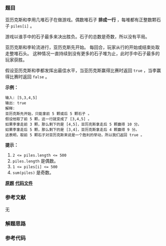 ### 题目
亚历克斯和李用几堆石子在做游戏。偶数堆石子 **排成一行** ，每堆都有正整数颗石子 `piles[i]` 。

游戏以谁手中的石子最多来决出胜负。石子的总数是奇数，所以没有平局。

亚历克斯和李轮流进行，亚历克斯先开始。 每回合，玩家从行的开始或结束处取走整堆石头。 这种情况一直持续到没有更多的石子堆为止，此时手中石子最多的玩家获胜。

假设亚历克斯和李都发挥出最佳水平，当亚历克斯赢得比赛时返回 `true` ，当李赢得比赛时返回 `false` 。



**示例：**

    
    
    输入: [5,3,4,5]
    输出: true
    解释:
    亚历克斯先开始，只能拿前 5 颗或后 5 颗石子 。
    假设他取了前 5 颗，这一行就变成了 [3,4,5] 。
    如果李拿走前 3 颗，那么剩下的是 [4,5]，亚历克斯拿走后 5 颗赢得 10 分。
    如果李拿走后 5 颗，那么剩下的是 [3,4]，亚历克斯拿走后 4 颗赢得 9 分。
    这表明，取前 5 颗石子对亚历克斯来说是一个胜利的举动，所以我们返回 true 。
    



**提示：**

  1. `2 <= piles.length <= 500`
  2. `piles.length` 是偶数。
  3. `1 <= piles[i] <= 500`
  4. `sum(piles)` 是奇数。

 **[原题](https://leetcode-cn.com/problems/stone-game/)**    **[代码文件]()**


### 参考文献
无

### 解题思路




### 参考代码

```go


```




